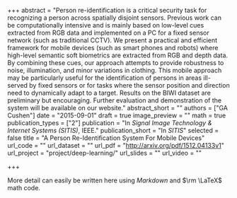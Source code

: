 +++
abstract = "Person re-identification is a critical security task for recognizing a person across spatially disjoint sensors. Previous work can be computationally intensive and is mainly based on low-level cues extracted from RGB data and implemented on a PC for a fixed sensor network (such as traditional CCTV). We present a practical and efficient framework for mobile devices (such as smart phones and robots) where high-level semantic soft biometrics are extracted from RGB and depth data. By combining these cues, our approach attempts to provide robustness to noise, illumination, and minor variations in clothing. This mobile approach may be particularly useful for the identification of persons in areas ill-served by fixed sensors or for tasks where the sensor position and direction need to dynamically adapt to a target. Results on the BIWI dataset are preliminary but encouraging. Further evaluation and demonstration of the system will be available on our website."
abstract_short = ""
authors = ["GA Cushen"]
date = "2015-09-01"
draft = true
image_preview = ""
math = true
publication_types = ["2"]
publication = "In *Signal Image Technology & Internet Systems (SITIS)*, IEEE."
publication_short = "In *SITIS*"
selected = false
title = "A Person Re-Identification System For Mobile Devices"
url_code = ""
url_dataset = ""
url_pdf = "http://arxiv.org/pdf/1512.04133v1"
url_project = "project/deep-learning/"
url_slides = ""
url_video = ""

+++

More detail can easily be written here using *Markdown* and $\rm \LaTeX$ math code.
